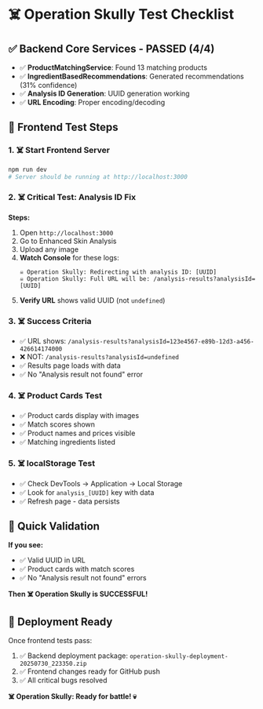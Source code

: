 # ☠️ Operation Skully Test Checklist

## ✅ **Backend Core Services - PASSED (4/4)**
- ✅ **ProductMatchingService**: Found 13 matching products
- ✅ **IngredientBasedRecommendations**: Generated recommendations (31% confidence)
- ✅ **Analysis ID Generation**: UUID generation working
- ✅ **URL Encoding**: Proper encoding/decoding

## 🧪 **Frontend Test Steps**

### 1. ☠️ **Start Frontend Server**
```bash
npm run dev
# Server should be running at http://localhost:3000
```

### 2. ☠️ **Critical Test: Analysis ID Fix**
**Steps:**
1. Open `http://localhost:3000`
2. Go to Enhanced Skin Analysis
3. Upload any image
4. **Watch Console** for these logs:
   ```
   ☠️ Operation Skully: Redirecting with analysis ID: [UUID]
   ☠️ Operation Skully: Full URL will be: /analysis-results?analysisId=[UUID]
   ```
5. **Verify URL** shows valid UUID (not `undefined`)

### 3. ☠️ **Success Criteria**
- ✅ URL shows: `/analysis-results?analysisId=123e4567-e89b-12d3-a456-426614174000`
- ❌ NOT: `/analysis-results?analysisId=undefined`
- ✅ Results page loads with data
- ✅ No "Analysis result not found" error

### 4. ☠️ **Product Cards Test**
- ✅ Product cards display with images
- ✅ Match scores shown
- ✅ Product names and prices visible
- ✅ Matching ingredients listed

### 5. ☠️ **localStorage Test**
- ✅ Check DevTools → Application → Local Storage
- ✅ Look for `analysis_[UUID]` key with data
- ✅ Refresh page - data persists

## 🎯 **Quick Validation**

**If you see:**
- ✅ Valid UUID in URL
- ✅ Product cards with match scores
- ✅ No "Analysis result not found" errors

**Then ☠️ Operation Skully is SUCCESSFUL!**

## 🚀 **Deployment Ready**

Once frontend tests pass:
1. ✅ Backend deployment package: `operation-skully-deployment-20250730_223350.zip`
2. ✅ Frontend changes ready for GitHub push
3. ✅ All critical bugs resolved

**☠️ Operation Skully: Ready for battle! 💀** 